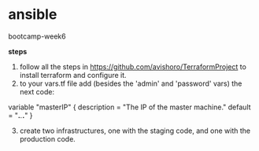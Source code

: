 # ansible
bootcamp-week6

**steps**
1. follow all the steps in https://github.com/avishoro/TerraformProject to install terraform and configure it.
2. to your vars.tf file add (besides the 'admin' and 'password' vars) the next code:
 
  variable "masterIP" {
  description = "The IP of the master machine."
  default = "**.***.***.**"
  }
  
  
3. create two infrastructures, one with the staging code, and one with the production code.
 

